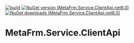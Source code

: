 [![build](https://github.com/MetaFrm/MetaFrm.Service.ClientApi/actions/workflows/build.yml/badge.svg)](https://github.com/MetaFrm/MetaFrm.Service.ClientApi/actions/workflows/build.yml)
[![NuGet version (MetaFrm.Service.ClientApi.net6.0)](https://img.shields.io/nuget/v/MetaFrm.Service.ClientApi.net6.0)](https://www.nuget.org/packages/MetaFrm.Service.ClientApi.net6.0/)
[![NuGet downloads (MetaFrm.Service.ClientApi.net6.0)](https://img.shields.io/nuget/dt/MetaFrm.Service.ClientApi.net6.0)](https://www.nuget.org/packages/MetaFrm.Service.ClientApi.net6.0/)

# MetaFrm.Service.ClientApi